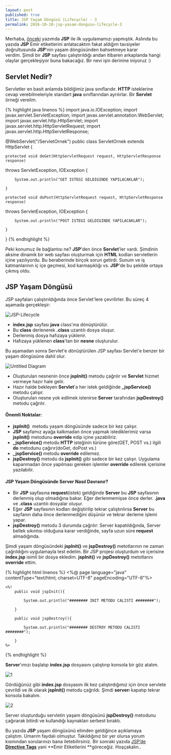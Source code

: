 ```yaml
---
layout: post
published: true
title: JSP Yaşam Döngüsü (Lifecycle) - 3
permalink: 2016-10-18-jsp-yasam-dongusu-lifecycle-3
---
```

Merhaba, [önceki](http://aonurozcan.com/2016-10-18-jsp-ilk-uygulama-2) yazımda **JSP** ile ilk uygulamamızı yapmıştık. Aslında bu yazıda **JSP** Emir etiketlerini anlatacaktım fakat aldığım tavsiyeler doğrultusunda **JSP**'nin yaşam döngüsünden bahsetmeye karar verdim. Şimdi bir **JSP** sayfası çalıştırıldığı andan itibaren arkaplanda hangi olaylar gerçekleşiyor buna bakacağız. Bir nevi işin derinine iniyoruz :) 

## Servlet Nedir? 

Servletler en basit anlamda bildiğimiz java sınıflarıdır. **HTTP** isteklerine cevap verebilmeleriyle standart **java** sınıflarından ayrılırlar. Bir **Servlet** örneği verelim.

{% highlight java linenos %}
import java.io.IOException;
import javax.servlet.ServletException;
import javax.servlet.annotation.WebServlet;
import javax.servlet.http.HttpServlet;
import javax.servlet.http.HttpServletRequest;
import javax.servlet.http.HttpServletResponse;

@WebServlet("/ServletOrnek")
public class ServletOrnek extends HttpServlet {

    protected void doGet(HttpServletRequest request, HttpServletResponse response) 
throws ServletException, IOException {

		System.out.println("GET ISTEGI GELDIGINDE YAPILACAKLAR");

	}

    protected void doPost(HttpServletRequest request, HttpServletResponse response) 
throws ServletException, IOException {

		System.out.println("POST ISTEGI GELDIGINDE YAPILACAKLAR");

	}

}
{% endhighlight %}

Peki konumuz ile bağlantısı ne? **JSP**'den önce **Servlet**'ler vardı. Şimdinin aksine dinamik bir web sayfası oluşturmak için **HTML** kodları servletlerin içine yazılıyordu. Bu beraberinde birçok sorun getirdi. Sunum ve iş katmanlarının iç içe geçmesi, kod karmaşıklığı vs. **JSP**'de bu şekilde ortaya çıkmış oldu. 

## JSP Yaşam Döngüsü 

JSP sayfaları çalıştırıldığında önce Servlet'lere çevrilirler. Bu süreç 4 aşamada gerçekleşir: 

![JSP-Lifecycle](http://kod5.org/wp-content/uploads/2015/03/JSP-Lifecycle.jpg)

*   **index.jsp** sayfası **java** class'ına dönüştürülür.
*   Bu **class** derlenerek **.class** uzantılı dosya oluşur.
*   Derlenmiş dosya hafızaya yüklenir.
*   Hafızaya yüklenen **class**'tan bir **nesne** oluşturulur.

Bu aşamadan sonra Servlet'e dönüştürülen JSP sayfası Servlet'e benzer bir yaşam döngüsüne dahil olur.   

![Untitled Diagram](http://kod5.org/wp-content/uploads/2015/03/Untitled-Diagram.png)  

*   Oluşturulan nesnenin önce **jspInit()** metodu çağrılır ve **Servlet** hizmet vermeye hazır hale gelir.
*   Hazır halde bekleyen **Servlet**'a her istek geldiğinde **_jspService()** metodu çalışır.
*   Oluşturulan nesne yok edilmek istenirse **Server** tarafından **jspDestroy()** metodu çağrılır.

#### Önemli Noktalar:

*   **jspInit()**  metodu yaşam döngüsünde sadece bir kez çalışır.
*   **JSP** sayfamız ayağa kalkmadan önce yapmak istediklerimiz varsa **jspInit()** metodunu **override** edip içine yazabiliriz.
*   **_jspService()** metodu **HTTP** isteğinin türüne göre(GET, POST vs.) ilgili **do** metodunu çağırır(doGet, doPost vs.)
*   **_jspService()** metodu **override** edilemez.
*   **jspDestroy()** metodu da **jspInit()** gibi sadece bir kez çalışır. Uygulama kapanmadan önce yapılması gereken işlemler **override** edilerek içerisine yazılabilir.

#### JSP Yaşam Döngüsünde Server Nasıl Davranır?

*   Bir **JSP** sayfasına **request**(istek) geldiğinde **Server** bu **JSP** sayfasının derlenmiş olup olmadığına bakar. Eğer derlenmemişse önce derler. **.java** ve **.class** uzantılı dosyalar oluşur.
*   Eğer **JSP** sayfasının kodları değiştirilip tekrar çalıştırılırsa **Server** bu sayfanın daha önce derlenmediğini düşünür ve tekrar derleme işlemi yapar.
*   **jspDestroy()** metodu 3 durumda çağrılır: Server kapatıldığında, Server bellek sıkıntısı olduğuna karar verdiğinde, sayfa uzun süre **request** almadığında.

Şimdi yaşam döngüsündeki **jspInit()** ve **jspDestroy()** metotlarının ne zaman çağrıldığını uygulamayla test edelim. Bir JSP projesi oluşturdum ve içerisine **index.jsp** isimli bir dosya ekledim. **jspInit()** ve **jspDestroy()** metotlarını **override** ettim.

{% highlight html linenos %}
<%@ page language="java" contentType="text/html; charset=UTF-8"
    pageEncoding="UTF-8"%>
<!DOCTYPE html PUBLIC "-//W3C//DTD HTML 4.01 Transitional//EN" "http://www.w3.org/TR/html4/loose.dtd">
<html>
<head>
<meta http-equiv="Content-Type" content="text/html; charset=UTF-8">
<title>JSP Lifecycle</title>
</head>
<body>

	<%!
		public void jspInit(){

			System.out.println("######## INIT METODU CALISTI ########");

		}

		public void jspDestroy(){

			System.out.println("######## DESTROY METODU CALISTI ########");

		}
	%>

</body>
</html>
{% endhighlight %}

**Server**'ımızı başlatıp **index.jsp** dosyasını çalıştırıp konsola bir göz atalım.

![1](http://kod5.org/wp-content/uploads/2015/03/13.png)

Gördüğünüz gibi **index.jsp** dosyasını ilk kez çalıştırdığımız için önce servlete çevrildi ve ilk olarak **jspInit()** metodu çağrıldı. Şimdi **server**ı kapatıp tekrar konsola bakalım. 

![2](http://kod5.org/wp-content/uploads/2015/03/22.png) 

Server oluşturduğu servletin yaşam döngüsünü **jspDestroy()** metodunu çağırarak bitirdi ve kullandığı kaynakları serbest bıraktı. 

Bu yazıda **JSP** yaşam döngüsünü elimden geldiğince açıklamaya çalıştım. Umarım faydalı olmuştur. Takıldığınız bir yer olursa yorum kısmından sorularınızı bana iletebilirsiniz. Bir sonraki yazıda [JSP’de **Directive Tags**](http://kod5.org/jsp-directive-tags-emir-etiketleri-4/) yani **Emir Etiketlerini **göreceğiz. Hoşçakalın..